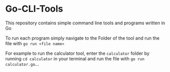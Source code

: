 # Go-CLI-Tools
This repository contains simple command line tools and programs written in Go

To run each program simply navigate to the Folder of the tool and run the file with `go run <file name>`

For example to run the calculator tool, enter the `calculator` folder by running `cd calculator`  in your terminal and run the file with `go run calculator.go`...
